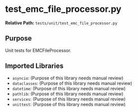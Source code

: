 # test_emc_file_processor.py

**Relative Path:** `tests/unit/test_emc_file_processor.py`

## Purpose

Unit tests for EMCFileProcessor.

## Imported Libraries

- `asyncio`: (Purpose of this library needs manual review)
- `dataclasses`: (Purpose of this library needs manual review)
- `datetime`: (Purpose of this library needs manual review)
- `pathlib`: (Purpose of this library needs manual review)
- `services`: (Purpose of this library needs manual review)
- `unittest`: (Purpose of this library needs manual review)
